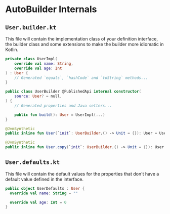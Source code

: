 # AutoBuilder Internals

## `User.builder.kt`

This file will contain the implementation class of your definition interface, the builder class and some extensions to make the builder more idiomatic in Kotlin.

```kotlin
private class UserImpl(
    override val name: String,
    override val age: Int
) : User {
    // Generated `equals`, `hashCode` and `toString` methods...
}

public class UserBuilder @PublishedApi internal constructor(
    source: User? = null,
) {
    // Generated properties and Java setters...

    public fun build(): User = UserImpl(...)
}

@JvmSynthetic
public inline fun User(`init`: UserBuilder.() -> Unit = {}): User = UserBuilder().apply(init).build()

@JvmSynthetic
public inline fun User.copy(`init`: UserBuilder.() -> Unit = {}): User = UserBuilder(this).apply(init).build()

```

## `User.defaults.kt`

This file will contain the default values for the properties that don't have a default value defined in the interface.

```kotlin
public object UserDefaults : User {
  override val name: String = ""

  override val age: Int = 0
}
```

